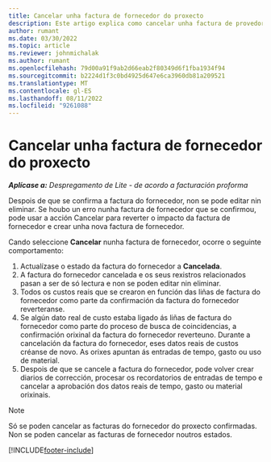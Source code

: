 ```yaml
---
title: Cancelar unha factura de fornecedor do proxecto
description: Este artigo explica como cancelar unha factura de provedor de proxecto en Microsoft Dynamics 365 Project Operations e o impacto financeiro de cancelar unha factura do provedor do proxecto.
author: rumant
ms.date: 03/30/2022
ms.topic: article
ms.reviewer: johnmichalak
ms.author: rumant
ms.openlocfilehash: 79d00a91f9ab2d66eab2f80349d6f1fba1934f94
ms.sourcegitcommit: b2224d1f3c0bd4925d647e6ca3960db81a209521
ms.translationtype: MT
ms.contentlocale: gl-ES
ms.lasthandoff: 08/11/2022
ms.locfileid: "9261088"
---
```

# <a name="cancel-a-project-vendor-invoice"></a>Cancelar unha factura de fornecedor do proxecto

_**Aplícase a:** Despregamento de Lite - de acordo a facturación proforma_

Despois de que se confirma a factura do fornecedor, non se pode editar nin eliminar. Se houbo un erro nunha factura de fornecedor que se confirmou, pode usar a acción Cancelar para reverter o impacto da factura de fornecedor e crear unha nova factura de fornecedor.

Cando seleccione **Cancelar** nunha factura de fornecedor, ocorre o seguinte comportamento:

1. Actualízase o estado da factura do fornecedor a **Cancelada**.
2. A factura do fornecedor cancelada e os seus rexistros relacionados pasan a ser de só lectura e non se poden editar nin eliminar.
3. Todos os custos reais que se crearon en función das liñas de factura do fornecedor como parte da confirmación da factura do fornecedor reverteranse.
4. Se algún dato real de custo estaba ligado ás liñas de factura do fornecedor como parte do proceso de busca de coincidencias, a confirmación orixinal da factura do fornecedor reverteuno. Durante a cancelación da factura do fornecedor, eses datos reais de custos créanse de novo. As orixes apuntan ás entradas de tempo, gasto ou uso de material.
5. Despois de que se cancele a factura do fornecedor, pode volver crear diarios de corrección, procesar os recordatorios de entradas de tempo e cancelar a aprobación dos datos reais de tempo, gasto ou material orixinais.

> [!NOTE]
> Só se poden cancelar as facturas do fornecedor do proxecto confirmadas. Non se poden cancelar as facturas de fornecedor noutros estados.

[!INCLUDE[footer-include](../../includes/footer-banner.md)]

